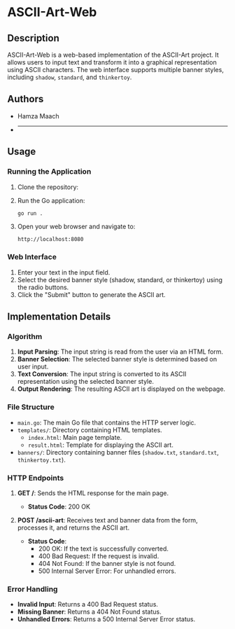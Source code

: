 # ASCII-Art-Web

## Description

ASCII-Art-Web is a web-based implementation of the ASCII-Art project. It allows users to input text and transform it into a graphical representation using ASCII characters. The web interface supports multiple banner styles, including `shadow`, `standard`, and `thinkertoy`.

## Authors

- Hamza Maach
- ___________

## Usage

### Running the Application

1. Clone the repository:

    <!--
    ```sh
     git clone https://github.com/yourusername/ascii-art-web.git 
    cd ascii-art-web
    ```
    -->

2. Run the Go application:

    ```sh
    go run .
    ```

3. Open your web browser and navigate to:

    ```
    http://localhost:8080
    ```

### Web Interface

1. Enter your text in the input field.
2. Select the desired banner style (shadow, standard, or thinkertoy) using the radio buttons.
3. Click the "Submit" button to generate the ASCII art.

## Implementation Details

### Algorithm

1. **Input Parsing**: The input string is read from the user via an HTML form.
2. **Banner Selection**: The selected banner style is determined based on user input.
3. **Text Conversion**: The input string is converted to its ASCII representation using the selected banner style.
4. **Output Rendering**: The resulting ASCII art is displayed on the webpage.

### File Structure

- `main.go`: The main Go file that contains the HTTP server logic.
- `templates/`: Directory containing HTML templates.
  - `index.html`: Main page template.
  - `result.html`: Template for displaying the ASCII art.
- `banners/`: Directory containing banner files (`shadow.txt`, `standard.txt`, `thinkertoy.txt`).

### HTTP Endpoints

1. **GET /**: Sends the HTML response for the main page.

    - **Status Code**: 200 OK

2. **POST /ascii-art**: Receives text and banner data from the form, processes it, and returns the ASCII art.

    - **Status Code**: 
        - 200 OK: If the text is successfully converted.
        - 400 Bad Request: If the request is invalid.
        - 404 Not Found: If the banner style is not found.
        - 500 Internal Server Error: For unhandled errors.

### Error Handling

- **Invalid Input**: Returns a 400 Bad Request status.
- **Missing Banner**: Returns a 404 Not Found status.
- **Unhandled Errors**: Returns a 500 Internal Server Error status.
